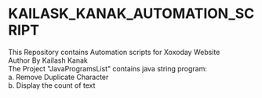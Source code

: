 # KAILASK_KANAK_AUTOMATION_SCRIPT
This Repository contains Automation scripts for Xoxoday Website
<br>
Author By Kailash Kanak
<br>
The Project "JavaProgramsList" contains java string program:
<br>
  a. Remove Duplicate Character
  <br>
  b. Display the count of text
  <br>
